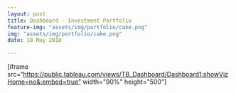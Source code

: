 ```yaml
---
layout: post
title: Dashboard - Investment Portfolio
feature-img: "assets/img/portfolio/cake.png"
img: "assets/img/portfolio/cake.png"
date: 18 May 2018

---
```


[iframe src=“https://public.tableau.com/views/TB_Dashboard/Dashboard1:showVizHome=no&:embed=true” width="90%" height="500"]
